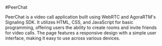 #PeerChat

PeerChat is a video call application built using WebRTC and AgoraRTM's Signaling SDK.
It utilizes HTML, CSS, and JavaScript for basic programming, offering users the ability to create rooms and invite friends for video calls. The page features a responsive
design with a simple user interface, making it easy to use across various devices.

